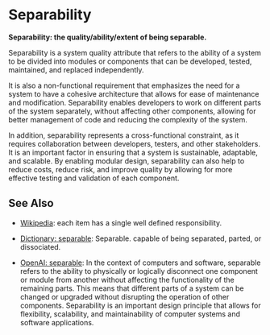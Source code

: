 # Separability

**Separability: the quality/ability/extent of being separable.**

<span data-chatgpt-prompt="explain separability (system quality attribute, cross-functional constraint, non-functional requirement)">

Separability is a system quality attribute that refers to the ability of a system to be divided into modules or components that can be developed, tested, maintained, and replaced independently.

It is also a non-functional requirement that emphasizes the need for a system to have a cohesive architecture that allows for ease of maintenance and modification. Separability enables developers to work on different parts of the system separately, without affecting other components, allowing for better management of code and reducing the complexity of the system.

In addition, separability represents a cross-functional constraint, as it requires collaboration between developers, testers, and other stakeholders. It is an important factor in ensuring that a system is sustainable, adaptable, and scalable. By enabling modular design, separability can also help to reduce costs, reduce risk, and improve quality by allowing for more effective testing and validation of each component.

</span>

## See Also

* [Wikipedia](TODO): each item has a single well defined responsibility.

* [Dictionary: separable](https://www.dictionary.com/browse/separable): Separable. capable of being separated, parted, or dissociated.

* [OpenAI: separable](https:://openai.com): <span data-chatgpt-prompt="define separable (computers and software)">In the context of computers and software, separable refers to the ability to physically or logically disconnect one component or module from another without affecting the functionality of the remaining parts. This means that different parts of a system can be changed or upgraded without disrupting the operation of other components. Separability is an important design principle that allows for flexibility, scalability, and maintainability of computer systems and software applications.</span>

